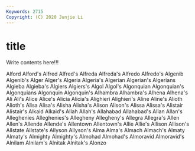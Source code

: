```yaml
---
Keywords: 2715
Copyright: (C) 2020 Junjie Li
---
```


# title

Write contents here!!!

Alford 
Alford's 
Alfred 
Alfred's 
Alfreda 
Alfreda's 
Alfredo 
Alfredo's
Algenib 
Algenib's 
Alger 
Alger's 
Algeria 
Algeria's 
Algerian 
Algerian's 
Algerians 
Algieba
Algieba's 
Algiers 
Algiers's 
Algol 
Algol's 
Algonquian 
Algonquian's 
Algonquians 
Algonquin 
Algonquin's
Alhambra 
Alhambra's 
Alhena 
Alhena's 
Ali 
Ali's 
Alice 
Alice's 
Alicia 
Alicia's
Alighieri 
Alighieri's 
Aline 
Aline's 
Alioth 
Alioth's 
Alisa 
Alisa's 
Alisha 
Alisha's
Alison 
Alison's 
Alissa 
Alissa's 
Alistair 
Alistair's 
Alkaid 
Alkaid's 
Allah 
Allah's
Allahabad 
Allahabad's 
Allan 
Allan's 
Alleghenies 
Alleghenies's 
Allegheny 
Allegheny's 
Allegra 
Allegra's
Allen 
Allen's 
Allende 
Allende's 
Allentown 
Allentown's 
Allie 
Allie's 
Allison 
Allison's
Allstate 
Allstate's 
Allyson 
Allyson's 
Alma 
Alma's 
Almach 
Almach's 
Almaty 
Almaty's
Almighty 
Almighty's 
Almohad 
Almohad's 
Almoravid 
Almoravid's 
Alnilam 
Alnilam's 
Alnitak 
Alnitak's
Alonzo 
